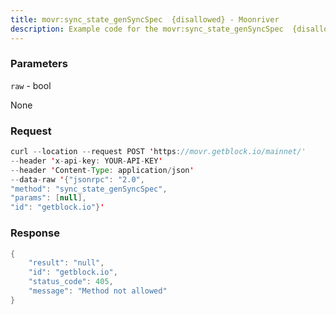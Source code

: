 ```yaml
---
title: movr:sync_state_genSyncSpec  {disallowed} - Moonriver
description: Example code for the movr:sync_state_genSyncSpec  {disallowed} json-rpc method. Сomplete guide on how to use movr:sync_state_genSyncSpec  {disallowed} json-rpc in GetBlock.io Web3 documentation.
---
```


### Parameters


`raw` - bool

None

### Request

``` java
curl --location --request POST 'https://movr.getblock.io/mainnet/' 
--header 'x-api-key: YOUR-API-KEY' 
--header 'Content-Type: application/json' 
--data-raw '{"jsonrpc": "2.0",
"method": "sync_state_genSyncSpec",
"params": [null],
"id": "getblock.io"}'
```

###  Response

``` java
{
    "result": "null",
    "id": "getblock.io",
    "status_code": 405,
    "message": "Method not allowed"
}
```

